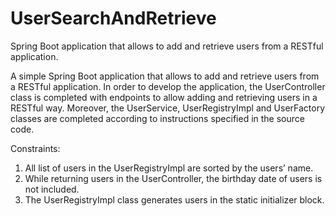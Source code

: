# UserSearchAndRetrieve
Spring Boot application that allows to add and retrieve users from a RESTful application.


A simple Spring Boot application that allows to add and retrieve users from a RESTful application. 
In order to develop the application, the UserController class is completed with endpoints to allow adding and retrieving users in a RESTful way. 
Moreover, the UserService, UserRegistryImpl and UserFactory classes are completed according to instructions specified in the source code.

Constraints:
1) All list of users in the UserRegistryImpl are sorted by the users’ name.
2) While returning users in the UserController, the birthday date of users is not included.
3) The UserRegistryImpl class generates users in the static initializer block.

